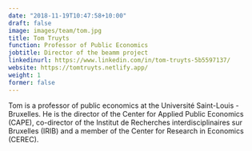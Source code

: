 ```yaml
---
date: "2018-11-19T10:47:58+10:00"
draft: false
image: images/team/tom.jpg
title: Tom Truyts
function: Professor of Public Economics
jobtitle: Director of the beamm project
linkedinurl: https://www.linkedin.com/in/tom-truyts-5b5597137/
website: https://tomtruyts.netlify.app/
weight: 1
former: false
---
```


Tom is a professor of public economics at the Université Saint-Louis - Bruxelles. He is the director of the Center for Applied Public Economics (CAPE), co-director of the Institut de Recherches interdisciplinaires sur Bruxelles (IRIB) and a member of the Center for Research in Economics (CEREC).